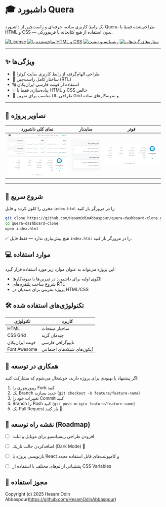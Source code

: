 # 🎓  داشبورد Quera

یک رابط کاربری ساده، حرفه‌ای و راست‌چین از داشبورد Quera، طراحی‌شده فقط با HTML و CSS — بدون استفاده از هیچ کتابخانه یا فریم‌ورکی.

[![License](https://img.shields.io/github/license/HesamOdinAbbaspour/quera-dashboard)](LICENSE)
[![ساخته‌شده با HTML و CSS](https://img.shields.io/badge/Made%20with-HTML%20%26%20CSS-blue)](#)
[![ریسپانسیو نیست](https://img.shields.io/badge/Responsive-No-red)](#)
[![ستاره‌های گیت‌هاب](https://img.shields.io/github/stars/HesamOdinAbbaspour/quera-dashboard?style=social)](https://github.com/HesamOdinAbbaspour/quera-dashboard/stargazers)

---

## ✨ ویژگی‌ها

- 🎨 طراحی الهام‌گرفته از رابط کاربری سایت کوئرا
- 📐 ساختار کامل راست‌چین (RTL)
- 🔠 استفاده از فونت فارسی ایران‌یکان
- 💡 پیاده‌سازی فقط با HTML و CSS خالص
- 🧰 مناسب برای تمرین UI، طراحی Grid و نمونه‌کارهای ساده

---

## 📸 تصاویر پروژه

| نمای کلی داشبورد | سایدبار | فوتر |
|------------------|---------|-------|
| ![Preview](assets/image/preview.png) | ![Sidebar](assets/image/sidebar.png) | ![Footer](assets/image/footer.png) |


---

## 🚀 شروع سریع

مخزن را کلون کرده و فایل `index.html` را در مرورگر باز کنید:

```bash
git clone https://github.com/HesamOdinAbbaspour/quera-dashboard-clone.git
cd quera-dashboard-clone
open index.html
```







✅ هیچ پیش‌نیازی ندارد — فقط فایل `index.html` را در مرورگر باز کنید.



## 💻 موارد استفاده

این پروژه می‌تواند به عنوان موارد زیر مورد استفاده قرار گیرد:

* الگوی اولیه برای داشبورد در تمرین‌ها یا نمونه‌کارها
* شروع ساخت پلتفرم‌های RTL
* پروژه تمرینی برای مبتدیان در HTML/CSS



## 🛠 تکنولوژی‌های استفاده شده

| تکنولوژی        | کاربرد                     |
| --------------- | -------------------------- |
| HTML            | ساختار صفحات               |
| CSS Grid        | چیدمان گرید                |
| فونت ایران‌یکان | تایپوگرافی فارسی           |
| Font Awesome    | آیکون‌های شبکه‌های اجتماعی |



## 🧩 همکاری در توسعه

اگر پیشنهاد یا بهبودی برای پروژه دارید، خوشحال می‌شوم که مشارکت کنید:

1. ریپوزیتوری را Fork کنید
2. یک Branch جدید بسازید (`git checkout -b feature/feature-name`)
3. تغییرات خود را Commit کنید
4. Branch را Push کنید (`git push origin feature/feature-name`)
5. یک Pull Request باز کنید 🚀



## 📅 نقشه راه توسعه (Roadmap)

* [ ] افزودن طراحی ریسپانسیو برای موبایل و تبلت
* [ ] اضافه‌کردن حالت تاریک (Dark Mode) 🌙
* [ ] بازنویسی پروژه با React و کامپوننت‌های قابل استفاده مجدد
* [ ] پشتیبانی از تم‌های مختلف با استفاده از CSS Variables



## 📜 مجوز استفاده

Copyright (c) 2025 Hesam Odin Abbaspour(https://github.com/HesamOdinAbbaspour)



